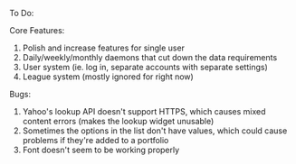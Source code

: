 To Do:

Core Features:
1. Polish and increase features for single user
2. Daily/weekly/monthly daemons that cut down the data requirements
3. User system (ie. log in, separate accounts with separate settings)
4. League system (mostly ignored for right now)

Bugs:
1. Yahoo's lookup API doesn't support HTTPS, which causes mixed content errors (makes the lookup widget unusable)
2. Sometimes the options in the list don't have values, which could cause problems if they're added to a portfolio
3. Font doesn't seem to be working properly
